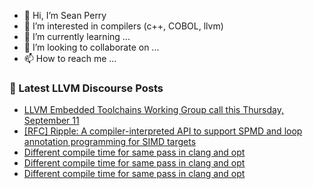 - 👋 Hi, I’m Sean Perry
- 👀 I’m interested in compilers (c++, COBOL, llvm)
- 🌱 I’m currently learning ...
- 💞️ I’m looking to collaborate on ...
- 📫 How to reach me ...

<!---
s66perry/s66perry is a ✨ special ✨ repository because its `README.md` (this file) appears on your GitHub profile.
You can click the Preview link to take a look at your changes.
--->
### 📕 Latest LLVM Discourse Posts

<!-- DISCOURSE-LLVM:START -->
- [LLVM Embedded Toolchains Working Group call this Thursday, September 11](https://discourse.llvm.org/t/llvm-embedded-toolchains-working-group-call-this-thursday-september-11/88218#post_3)
- [[RFC] Ripple: A compiler-interpreted API to support SPMD and loop annotation programming for SIMD targets](https://discourse.llvm.org/t/rfc-ripple-a-compiler-interpreted-api-to-support-spmd-and-loop-annotation-programming-for-simd-targets/88241#post_4)
- [Different compile time for same pass in clang and opt](https://discourse.llvm.org/t/different-compile-time-for-same-pass-in-clang-and-opt/88256#post_6)
- [Different compile time for same pass in clang and opt](https://discourse.llvm.org/t/different-compile-time-for-same-pass-in-clang-and-opt/88256#post_5)
- [Different compile time for same pass in clang and opt](https://discourse.llvm.org/t/different-compile-time-for-same-pass-in-clang-and-opt/88256#post_4)
<!-- DISCOURSE-LLVM:END -->
